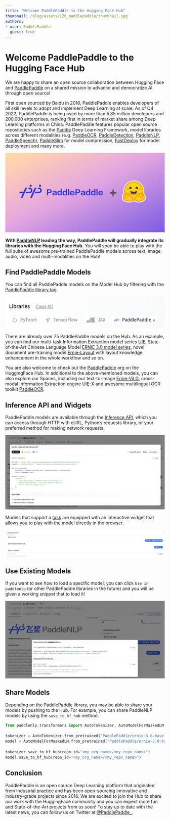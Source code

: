 ```yaml
---
title: "Welcome PaddlePaddle to the Hugging Face Hub" 
thumbnail: /blog/assets/126_paddlepaddle/thumbnail.jpg
authors:
- user: PaddlePaddle
  guest: true
---
```


# Welcome PaddlePaddle to the Hugging Face Hub

<!-- {blog_metadata} -->
<!-- {authors} -->

We are happy to share an open source collaboration between Hugging Face and [PaddlePaddle](https://www.paddlepaddle.org.cn/en) on a shared mission to advance and democratize AI through open source!

First open sourced by Baidu in 2016, PaddlePaddle enables developers of all skill levels to adopt and implement Deep Learning at scale. As of Q4 2022, PaddlePaddle is being used by more than 5.35 million developers and 200,000 enterprises, ranking first in terms of market share among Deep Learning platforms in China. PaddlePaddle features popular open source repositories such as the [Paddle](https://github.com/PaddlePaddle/Paddle) Deep Learning Framework, model libraries across different modalities (e.g. [PaddleOCR](https://github.com/PaddlePaddle/PaddleOCR), [PaddleDetection](https://github.com/PaddlePaddle/PaddleDetection), [PaddleNLP](https://github.com/PaddlePaddle/PaddleNLP), [PaddleSpeech](https://github.com/PaddlePaddle/PaddleSpeech)), [PaddleSlim](https://github.com/PaddlePaddle/PaddleSlim) for model compression, [FastDeploy](https://github.com/PaddlePaddle/FastDeploy) for model deployment and many more.

![thumbnail](assets/126_paddlepaddle/thumbnail.jpg)

**With [PaddleNLP](https://huggingface.co/docs/hub/paddlenlp) leading the way, PaddlePaddle will gradually integrate its libraries with the Hugging Face Hub.** You will soon be able to play with the full suite of awesome pre-trained PaddlePaddle models across text, image, audio, video and multi-modalities on the Hub!

## Find PaddlePaddle Models

You can find all PaddlePaddle models on the Model Hub by filtering with the [PaddlePaddle library tag](https://huggingface.co/models?library=paddlepaddle). 

<p align="center">
  <img src="assets/126_paddlepaddle/paddle_tag.png" alt="PaddlePaddle Tag"/>
</p>

There are already over 75 PaddlePaddle models on the Hub. As an example, you can find our multi-task Information Extraction model series [UIE](https://huggingface.co/PaddlePaddle/uie-base), State-of-the-Art Chinese Language Model [ERNIE 3.0 model series](https://huggingface.co/PaddlePaddle/ernie-3.0-nano-zh), novel document pre-training model [Ernie-Layout](PaddlePaddle/ernie-layoutx-base-uncased) with layout knowledge enhancement in the whole workflow and so on.

You are also welcome to check out the [PaddlePaddle](https://huggingface.co/PaddlePaddle) org on the HuggingFace Hub. In additional to the above-mentioned models, you can also explore our Spaces, including our text-to-image [Ernie-ViLG](https://huggingface.co/spaces/PaddlePaddle/ERNIE-ViLG), cross-modal Information Extraction engine [UIE-X](https://huggingface.co/spaces/PaddlePaddle/UIE-X) and awesome multilingual OCR toolkit [PaddleOCR](https://huggingface.co/spaces/PaddlePaddle/PaddleOCR).


## Inference API and Widgets

PaddlePaddle models are available through the [Inference API](https://huggingface.co/docs/hub/models-inference), which you can access through HTTP with cURL, Python’s requests library, or your preferred method for making network requests.

![inference_api](assets/126_paddlepaddle/inference_api.png)

Models that support a [task](https://huggingface.co/tasks) are equipped with an interactive widget that allows you to play with the model directly in the browser.

![widget](assets/126_paddlepaddle/widget.png)


## Use Existing Models

If you want to see how to load a specific model, you can click `Use in paddlenlp` (or other PaddlePaddle libraries in the future) and you will be given a working snippet that to load it!

![snippet](assets/126_paddlepaddle/snippet.png)

## Share Models

Depending on the PaddlePaddle library, you may be able to share your models by pushing to the Hub. For example, you can share PaddleNLP models by using the `save_to_hf_hub` method.

```python
from paddlenlp.transformers import AutoTokenizer, AutoModelForMaskedLM

tokenizer = AutoTokenizer.from_pretrained("PaddlePaddle/ernie-3.0-base-zh", from_hf_hub=True)
model = AutoModelForMaskedLM.from_pretrained("PaddlePaddle/ernie-3.0-base-zh", from_hf_hub=True)

tokenizer.save_to_hf_hub(repo_id="<my_org_name>/<my_repo_name>")
model.save_to_hf_hub(repo_id="<my_org_name>/<my_repo_name>")
```

## Conclusion

PaddlePaddle is an open source Deep Learning platform that originated from industrial practice and has been open-sourcing innovative and industry-grade projects since 2016. We are excited to join the Hub to share our work with the HuggingFace community and you can expect more fun and State-of-the-Art projects from us soon! To stay up to date with the latest news, you can follow us on Twitter at [@PaddlePaddle_](https://twitter.com/PaddlePaddle_).
